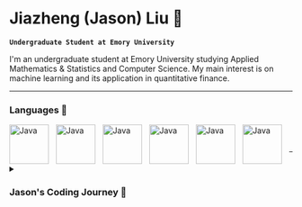# Jiazheng (Jason) Liu 👋

**`Undergraduate Student at Emory University`**

I'm an undergraduate student at Emory University studying Applied Mathematics & Statistics and Computer Science. My main interest is on machine learning and its application in quantitative finance. 

---

### Languages 👀

<img align="left" alt="Java" width="70px" style="padding-right:10px;" src="https://cdn.jsdelivr.net/gh/devicons/devicon/icons/python/python-original-wordmark.svg" />
<img align="left" alt="Java" width="70px" style="padding-right:10px;" src="https://cdn.jsdelivr.net/gh/devicons/devicon/icons/rstudio/rstudio-original.svg" />
<img align="left" alt="Java" width="70px" style="padding-right:10px;" src="https://cdn.jsdelivr.net/gh/devicons/devicon/icons/cplusplus/cplusplus-original.svg" />
<img align="left" alt="Java" width="70px" style="padding-right:10px;" src="https://cdn.jsdelivr.net/gh/devicons/devicon/icons/jupyter/jupyter-original-wordmark.svg"/>
<img align="left" alt="Java" width="70px" style="padding-right:10px;" src="https://cdn.jsdelivr.net/gh/devicons/devicon/icons/java/java-original-wordmark.svg"/>
<img align="left" alt="Java" width="70px" style="padding-right:10px;" src="https://cdn.jsdelivr.net/gh/devicons/devicon/icons/xcode/xcode-original.svg"/>

<br />
<br />


---
<details>
  <summary><h3>Jason's Coding Journey 👔 </h3></summary>
  I got into computer science during high school, during which I took the AP Computer Science Exam. I fell in love with the feeling of solving a problem or building something beautiful. In college, I kept pursuing computer science as my second major. Currently, my main interest is in machine learning, which combines both data science and computer science.
          

          
          

<!--
**Jason-JiazhengLiu/Jason-JiazhengLiu** is a ✨ _special_ ✨ repository because its `README.md` (this file) appears on your GitHub profile.

Here are some ideas to get you started:

- 🔭 I’m currently working on ...
- 🌱 I’m currently learning ...
- 👯 I’m looking to collaborate on ...
- 🤔 I’m looking for help with ...
- 💬 Ask me about ...
- 📫 How to reach me: ...
- 😄 Pronouns: ...
- ⚡ Fun fact: ...
-->
